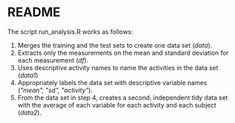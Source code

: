 # README

The script run_analysis.R works as follows:

1. Merges the training and the test sets to create one data set (*data*).
2. Extracts only the measurements on the mean and standard deviation for each measurement (*df*).
3. Uses descriptive activity names to name the activities in the data set (*data1*)
4. Appropriately labels the data set with descriptive variable names (*"mean", "sd", "activity"*). 
5. From the data set in step 4, creates a second, independent tidy data set with the average of each variable for each activity and each subject (*data2*).
